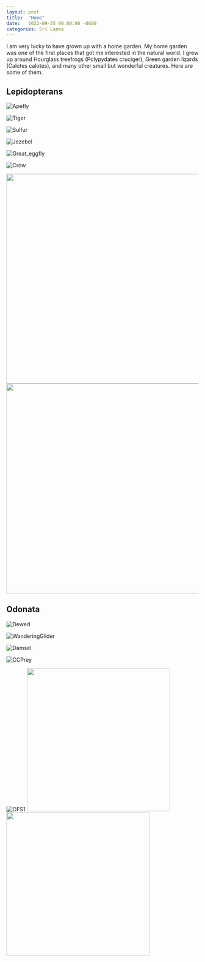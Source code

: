 ```yaml
---
layout: post
title:  "Home"
date:   2022-09-25 00:00:00 -0600
categories: Sri Lanka
---
```

I am very lucky to have grown up with a home garden. 
My home garden was one of the first places that got me interested in the natural world. 
I grew up around Hourglass treefrogs (Polypydates cruciger), Green garden lizards (Calotes calotes), and many other small but wonderful creatures. 
Here are some of them. 

 
## Lepidopterans

![Apefly](/assets/Home/Apefly.jpg)

![Tiger](/assets/Home/Tiger.jpg)

![Sulfur](/assets/Home/Sulfur.jpg)

![Jezebel](/assets/Home/Jezebel.jpg)

![Great_eggfly](/assets/Home/Great_eggfly.jpg)

![Crow](/assets/Home/Crow.jpg)

<img src="/assets/Home/Parotid1.jpg"  width="550" height="550"> 
 <img src="/assets/Home/Parotid2.jpg"  width="550" height="550">


## Odonata

![Dewed](/assets/Home/Dewed.jpg)

![WanderingGlider](/assets/Home/WanderingGlider.jpg)

![Damsel](/assets/Home/Damsel.jpg)

![CCPrey](/assets/Home/CCPrey.jpg)

![OFS1](/assets/Home/OFS1.jpg)
<img src="/assets/Home/OFS2.jpg"  width="375" height="375">  <img src="/assets/Home/OFS3.jpg"  width="375" height="375">